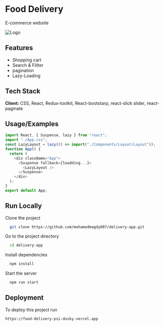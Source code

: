 
# Food Delivery 

E-commerce website

![Logo](https://food-delivery-psi-dusky.vercel.app/static/media/res-logo.2f9021c4ef5fe532038e.png)


## Features

- Shopping cart
- Search & Fillter 
- pagination
- Lazy-Loading


## Tech Stack

**Client:** CSS, React, Redux-toolkit,
React-bootstarp, react-slick slider, react-paginate


## Usage/Examples

```javascript
import React, { Suspense, lazy } from "react";
import "./App.css";
const LazyLayout = lazy(() => import("./Components/Layout/Layout"));
function App() {
  return (
    <div className="App">
      <Suspense fallback={loadding...}>
        <LazyLayout />
      </Suspense>
    </div>
  );
}
export default App;
```


## Run Locally

Clone the project

```bash
  git clone https://github.com/mohamedmagdy007/delivery-app.git
```

Go to the project directory

```bash
  cd delivery-app
```

Install dependencies

```bash
  npm install
```

Start the server

```bash
  npm run start
```


## Deployment

To deploy this project run

```bash
https://food-delivery-psi-dusky.vercel.app
```
